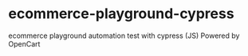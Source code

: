 # ecommerce-playground-cypress
ecommerce playground automation test with cypress (JS)
Powered by OpenCart